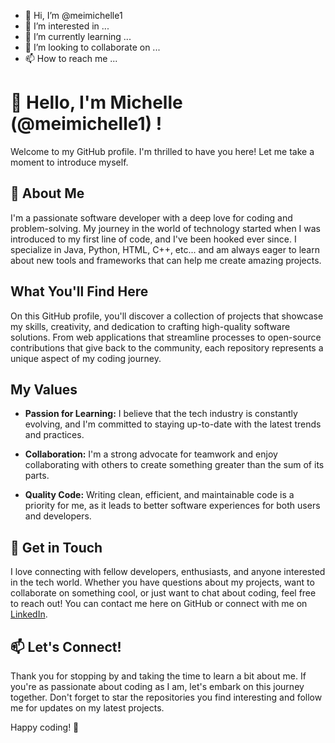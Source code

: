 - 👋 Hi, I’m @meimichelle1
- 👀 I’m interested in ...
- 🌱 I’m currently learning ...
- 💞️ I’m looking to collaborate on ...
- 📫 How to reach me ...

<!---
meimichelle1/meimichelle1 is a ✨ special ✨ repository because its `README.md` (this file) appears on your GitHub profile.
You can click the Preview link to take a look at your changes.
--->

# 👋 Hello, I'm Michelle (@meimichelle1) ! 

Welcome to my GitHub profile. I'm thrilled to have you here! Let me take a moment to introduce myself.

## 👀 About Me

I'm a passionate software developer with a deep love for coding and problem-solving. My journey in the world of technology started when I was introduced to my first line of code, and I've been hooked ever since. I specialize in Java, Python, HTML, C++, etc... and am always eager to learn about new tools and frameworks that can help me create amazing projects.

## What You'll Find Here

On this GitHub profile, you'll discover a collection of projects that showcase my skills, creativity, and dedication to crafting high-quality software solutions. From web applications that streamline processes to open-source contributions that give back to the community, each repository represents a unique aspect of my coding journey.

## My Values

- **Passion for Learning:** I believe that the tech industry is constantly evolving, and I'm committed to staying up-to-date with the latest trends and practices.

- **Collaboration:** I'm a strong advocate for teamwork and enjoy collaborating with others to create something greater than the sum of its parts.

- **Quality Code:** Writing clean, efficient, and maintainable code is a priority for me, as it leads to better software experiences for both users and developers.

## 💞️ Get in Touch

I love connecting with fellow developers, enthusiasts, and anyone interested in the tech world. Whether you have questions about my projects, want to collaborate on something cool, or just want to chat about coding, feel free to reach out! You can contact me here on GitHub or connect with me on [LinkedIn](https://www.linkedin.com/in/your-linkedin-profile/).

## 📫 Let's Connect!

Thank you for stopping by and taking the time to learn a bit about me. If you're as passionate about coding as I am, let's embark on this journey together. Don't forget to star the repositories you find interesting and follow me for updates on my latest projects.

Happy coding! 🚀

